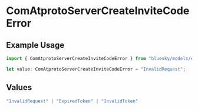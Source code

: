 # ComAtprotoServerCreateInviteCodeError

## Example Usage

```typescript
import { ComAtprotoServerCreateInviteCodeError } from "bluesky/models/errors";

let value: ComAtprotoServerCreateInviteCodeError = "InvalidRequest";
```

## Values

```typescript
"InvalidRequest" | "ExpiredToken" | "InvalidToken"
```